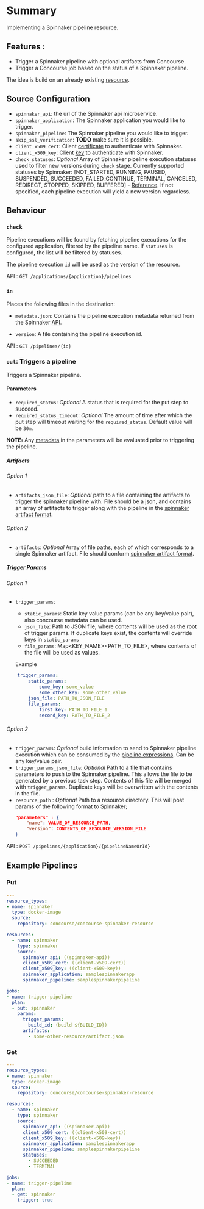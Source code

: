# Summary

Implementing a Spinnaker pipeline resource.  

## Features :
   - Trigger a Spinnaker pipeline with optional artifacts from Concourse.
   - Trigger a Concourse job based on the status of a Spinnaker pipeline.

The idea is build on an already existing [resource](https://github.com/burdzwastaken/concourse-spinnaker-resource).

## Source Configuration

- `spinnaker_api`: the url of the Spinnaker api microservice. 
- `spinnaker_application`: The Spinnaker application you would like to trigger.
- `spinnaker_pipeline`: The Spinnaker pipeline you would like to trigger.
- `skip_ssl_verification`: **TODO** make sure it is possible.
- `client_x509_cert`: Client [certificate](https://www.spinnaker.io/setup/security/authentication/x509/) to authenticate with Spinnaker.
- `client_x509_key`: Client [key](https://www.spinnaker.io/setup/security/authentication/x509/) to authenticate with Spinnaker.
- `check_statuses`: *Optional* Array of Spinnaker pipeline execution statuses used to filter new versions during `check` stage. Currently supported statuses by Spinnaker: [NOT_STARTED, RUNNING, PAUSED, SUSPENDED, SUCCEEDED, FAILED_CONTINUE, TERMINAL, CANCELED, REDIRECT, STOPPED, SKIPPED, BUFFERED] - [Reference](https://github.com/spinnaker/gate/blob/1cb00104f925e484d7a7a333bf07bd149adb0464/gate-web/src/main/groovy/com/netflix/spinnaker/gate/controllers/ExecutionsController.java#L82). If not specified, each pipeline execution will yield a new version regardless.

## Behaviour

### `check`

Pipeline executions will be found by fetching pipeline executions for the configured application, filtered by the pipeline name. If `statuses` is configured, the list will be filtered by statuses.

The pipeline execution `id` will be used as the version of the resource.

API : `GET /applications/{application}/pipelines`

### `in`

Places the following files in the destination:

 - `metadata.json`: Contains the pipeline execution metadata returned from the Spinnaker [API](https://www.spinnaker.io/reference/api/docs.html#api-Pipelinecontroller-getPipelineUsingGET).

 - `version`: A file containing the pipeline execution id.

 API : `GET /pipelines/{id}`

### `out`: Triggers a pipeline

Triggers a Spinnaker pipeline.

#### Parameters
- `required_status`: *Optional* A status that is required for the put step to succeed.
- `required_status_timeout`: *Optional* The amount of time after which the put step will timeout waiting for the `required_status`. Default value will be `30m`.

**NOTE:** Any [metadata](http://concourse.ci/implementing-resources.html#resource-metadata) in the parameters will be evaluated prior to triggering the pipeline. 

##### Artifacts
###### Option 1
  - `artifacts_json_file`: *Optional* path to a file containing the artifacts to trigger the spinnaker pipeline with. File should be a json, and contains an array of artifacts to trigger along with the pipeline in the [spinnaker artifact format](https://www.spinnaker.io/reference/artifacts/#format). 

###### Option 2
  - `artifacts`: *Optional* Array of file paths, each of which corresponds to a single Spinnaker artifact. File should conform [spinnaker artifact format](https://www.spinnaker.io/reference/artifacts/#format). 

##### Trigger Params
###### Option 1
- `trigger_params`:
    - `static_params`: Static key value params (can be any key/value pair), also concourse metadata can be used.
    - `json_file`: Path to JSON file, where contents will be used as the root of trigger params. If duplicate keys exist, the contents will override keys in `static_params`
    - `file_params`: Map<KEY_NAME><PATH_TO_FILE>, where contents of the file will be used as values.

    Example
```yml
    trigger_params: 
        static_params: 
            some_key: some_value
            some_other_key: some_other_value 
        json_file: PATH_TO_JSON_FILE
        file_params:
            first_key: PATH_TO_FILE_1
            second_key: PATH_TO_FILE_2
```

###### Option 2
- `trigger_params`: *Optional* build information to send to Spinnaker pipeline execution which can be consumed by the [pipeline expressions](https://www.spinnaker.io/guides/user/pipeline-expressions/). Can be any key/value pair.
- `trigger_params_json_file`: *Optional* Path to a file that contains parameters to push to the Spinnaker pipeline. This allows the file to be generated by a previous task step. Contents of this file will be merged with `trigger_params`. Duplicate keys will be overwritten with the contents in the file. 
- `resource_path` : *Optional* Path to a resource directory. This will post params of the following format to Spinnaker;
    ```json
    "parameters" : {
        "name": VALUE_OF_RESOURCE_PATH,
        "version": CONTENTS_OF_RESOURCE_VERSION_FILE
    }
    ```

API : `POST /pipelines/{application}/{pipelineNameOrId}`

## Example Pipelines

### Put
```yml
---
resource_types:
- name: spinnaker
  type: docker-image
  source:
    repository: concourse/concourse-spinnaker-resource

resources:
  - name: spinnaker
    type: spinnaker
    source:
      spinnaker_api: ((spinnaker-api))
      client_x509_cert: ((client-x509-cert))
      client_x509_key: ((client-x509-key))
      spinnaker_application: samplespinnakerapp
      spinnaker_pipeline: samplespinnakerpipeline

jobs:
- name: trigger-pipeline
  plan:
  - put: spinnaker
    params:
      trigger_params:
        build_id: (build ${BUILD_ID})
      artifacts:
        - some-other-resource/artifact.json
```

### Get
```yml
---
resource_types:
- name: spinnaker
  type: docker-image
  source:
    repository: concourse/concourse-spinnaker-resource

resources:
  - name: spinnaker
    type: spinnaker
    source:
      spinnaker_api: ((spinnaker-api))
      client_x509_cert: ((client-x509-cert))
      client_x509_key: ((client-x509-key))
      spinnaker_application: samplespinnakerapp
      spinnaker_pipeline: samplespinnakerpipeline
      statuses:
        - SUCCEEDED
        - TERMINAL

jobs:
- name: trigger-pipeline
  plan:
  - get: spinnaker
    trigger: true
```
